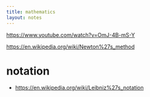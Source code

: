 ```yaml
---
title: mathematics
layout: notes
---
```


https://www.youtube.com/watch?v=OmJ-4B-mS-Y

https://en.wikipedia.org/wiki/Newton%27s_method

# notation
- https://en.wikipedia.org/wiki/Leibniz%27s_notation
